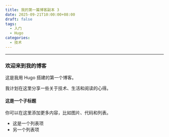 ```yaml
---
title: 我的第一篇博客副本 3
date: 2025-09-21T10:00:00+08:00
draft: false
tags:
  - 入门
  - Hugo
categories:
  - 技术
---
```


---

### 欢迎来到我的博客

这是我用 Hugo 搭建的第一个博客。

我计划在这里分享一些关于技术、生活和阅读的心得。

#### 这是一个子标题

你可以在这里添加更多内容，比如图片、代码和列表。

- 这是一个列表项
- 另一个列表项
